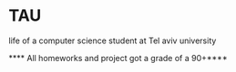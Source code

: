 # TAU
life of a computer science student at Tel aviv university 

**** All homeworks and project got a grade of a 90+****
